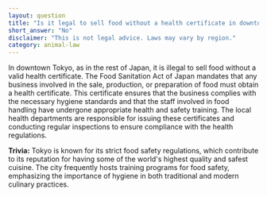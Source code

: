 ```yaml
---
layout: question
title: "Is it legal to sell food without a health certificate in downtown Tokyo?"
short_answer: "No"
disclaimer: "This is not legal advice. Laws may vary by region."
category: animal-law
---
```

In downtown Tokyo, as in the rest of Japan, it is illegal to sell food without a valid health certificate. The Food Sanitation Act of Japan mandates that any business involved in the sale, production, or preparation of food must obtain a health certificate. This certificate ensures that the business complies with the necessary hygiene standards and that the staff involved in food handling have undergone appropriate health and safety training. The local health departments are responsible for issuing these certificates and conducting regular inspections to ensure compliance with the health regulations.

**Trivia:** Tokyo is known for its strict food safety regulations, which contribute to its reputation for having some of the world's highest quality and safest cuisine. The city frequently hosts training programs for food safety, emphasizing the importance of hygiene in both traditional and modern culinary practices.
